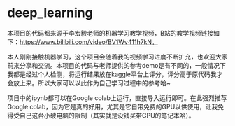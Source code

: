 # deep_learning
本项目的代码都来源于李宏毅老师的机器学习教学视频，B站的教学视频链接如下：https://www.bilibili.com/video/BV1Wv411h7kN。

本人刚刚接触机器学习，这个项目会随着我的视频学习进度不断扩充，也欢迎大家前来分享和交流。本项目的代码与老师提供的参考demo是有不同的，一般情况下我都是经过个人检测，将运行结果放在kaggle平台上评分，评分高于原代码我才会放上来。所以大家可以以此作为自己学习过程中的参考哈~

项目中的ipynb都可以在Google colab上运行，直接导入运行即可。在此强烈推荐Google colab，因为它是真的好用，尤其是它自带免费的GPU以供使用，让我免得受自己这台小破电脑的限制（其实就是没钱买带GPU的笔记本哈）。
